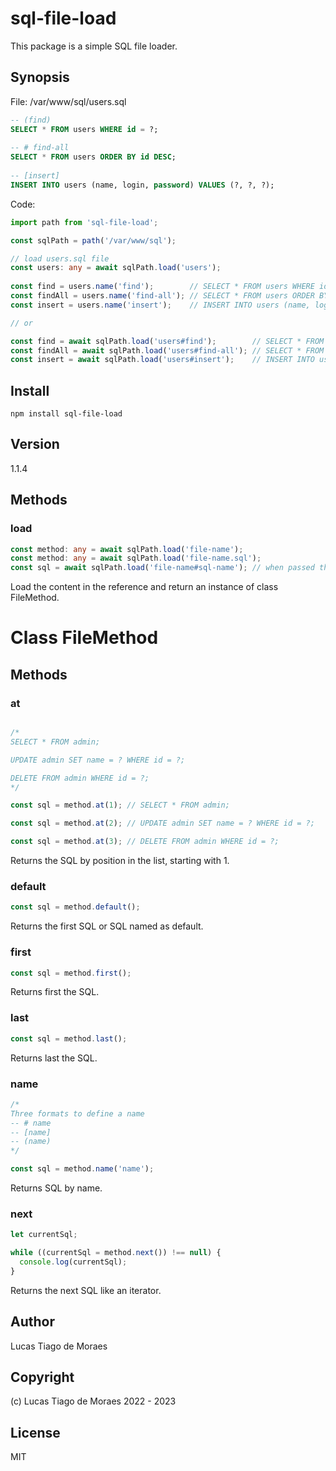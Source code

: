 # sql-file-load

This package is a simple SQL file loader.

## Synopsis

File: /var/www/sql/users.sql

```sql
-- (find)
SELECT * FROM users WHERE id = ?;
 
-- # find-all
SELECT * FROM users ORDER BY id DESC;
 
-- [insert]
INSERT INTO users (name, login, password) VALUES (?, ?, ?);
```

Code:

```ts
import path from 'sql-file-load';

const sqlPath = path('/var/www/sql');

// load users.sql file
const users: any = await sqlPath.load('users');
  
const find = users.name('find');        // SELECT * FROM users WHERE id = ?;
const findAll = users.name('find-all'); // SELECT * FROM users ORDER BY id DESC;
const insert = users.name('insert');    // INSERT INTO users (name, login, password) VALUES (?, ?, ?);

// or

const find = await sqlPath.load('users#find');        // SELECT * FROM users WHERE id = ?; 
const findAll = await sqlPath.load('users#find-all'); // SELECT * FROM users ORDER BY id DESC;
const insert = await sqlPath.load('users#insert');    // INSERT INTO users (name, login, password) VALUES (?, ?, ?);
```

## Install

```
npm install sql-file-load
```

## Version

1.1.4

## Methods

### load

```ts
const method: any = await sqlPath.load('file-name'); 
const method: any = await sqlPath.load('file-name.sql');
const sql = await sqlPath.load('file-name#sql-name'); // when passed the name returns the SQL
```

Load the content in the reference and return an instance of class FileMethod.

# Class FileMethod

## Methods

### at

```ts

/*
SELECT * FROM admin;

UPDATE admin SET name = ? WHERE id = ?;

DELETE FROM admin WHERE id = ?;
*/

const sql = method.at(1); // SELECT * FROM admin;

const sql = method.at(2); // UPDATE admin SET name = ? WHERE id = ?;

const sql = method.at(3); // DELETE FROM admin WHERE id = ?;
```

Returns the SQL by position in the list, starting with 1.

### default

```ts
const sql = method.default();
```

Returns the first SQL or SQL named as default.

### first

```ts
const sql = method.first();
```

Returns first the SQL.

### last

```ts
const sql = method.last();
```

Returns last the SQL.

### name

```ts
/*
Three formats to define a name
-- # name
-- [name]
-- (name)
*/

const sql = method.name('name');
```

Returns SQL by name.

### next

```ts
let currentSql;

while ((currentSql = method.next()) !== null) {
  console.log(currentSql);
}
```

Returns the next SQL like an iterator.

## Author

Lucas Tiago de Moraes

## Copyright

(c) Lucas Tiago de Moraes 2022 - 2023

## License

MIT
